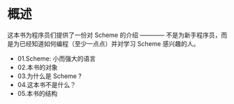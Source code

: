 概述
============
这本书为程序员们提供了一份对 Scheme 的介绍 ———— 不是为新手程序员，而是为已经知道如何编程（至少一点点）并对学习 Scheme 感兴趣的人。
* 01.Scheme: 小而强大的语言
* 02.本书的对象
* 03.为什么是 Scheme ?
* 04.这本书不是什么？
* 05.本书的结构
